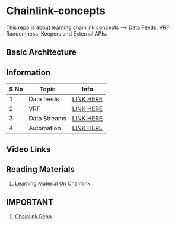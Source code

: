 # Chainlink-concepts

This repo is about learning chainlink concepts --> Data Feeds, VRF Randomness, Keepers and External APIs.

## Basic Architecture

## Information

| S.No | Topic | Info |
|- | - | - |
| 1 | Data feeds | [LINK HERE](https://github.com/PriyathamVarma/chainlink-concepts/blob/main/DataFeeds.md) |
| 2 | VRF | [LINK HERE](https://github.com/PriyathamVarma/chainlink-concepts/blob/main/VRF.md) |
| 3 | Data Streams | [LINK HERE](https://github.com/PriyathamVarma/chainlink-concepts/blob/main/DataStreams.md) |
| 4 | Automation | [LINK HERE](https://github.com/PriyathamVarma/chainlink-concepts/blob/main/automation.md) |


## Video Links

## Reading Materials

1. [Learning Material On Chainlink](https://docs.chain.link/docs/other-tutorials/)

## IMPORTANT

1. [Chainlink Repo](https://github.com/smartcontractkit/chainlink)
